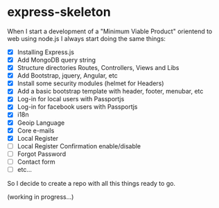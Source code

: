 # express-skeleton
When I start a development of a "Minimum Viable Product" orientend to web using node.js I always start doing the same things:

- [x] Installing Express.js
- [x] Add MongoDB query string
- [x] Structure directories Routes, Controllers, Views and Libs
- [x] Add Bootstrap, jquery, Angular, etc
- [x] Install some security modules (helmet for Headers)
- [x] Add a basic bootstrap template with header, footer, menubar, etc
- [x] Log-in for local users with Passportjs
- [x] Log-in for facebook users with Passportjs
- [x] i18n
- [x] Geoip Language
- [x] Core e-mails
- [x] Local Register
- [ ] Local Register Confirmation enable/disable
- [ ] Forgot Password
- [ ] Contact form
- [ ] etc...

So I decide to create a repo with all this things ready to go.

(working in progress...)

